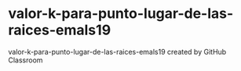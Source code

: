 # valor-k-para-punto-lugar-de-las-raices-emals19
valor-k-para-punto-lugar-de-las-raices-emals19 created by GitHub Classroom
